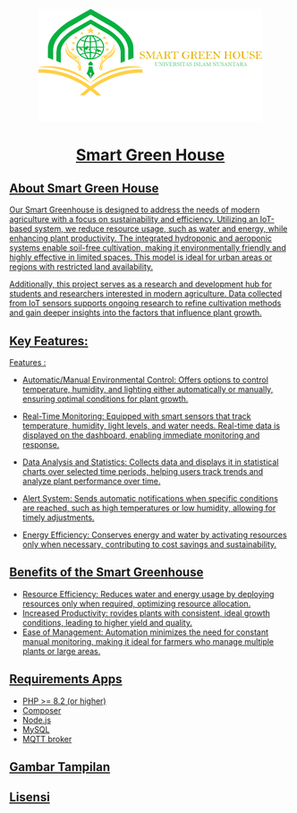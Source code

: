 <p align="center">
       <a href="" target="_blank"><img src="public/asset/img/Logo-uninus-sgh.png" width="400" alt="Laravel Logo">
</p>
<h1 align="center">Smart Green House</h1>

## About Smart Green House

Our Smart Greenhouse is designed to address the needs of modern agriculture with a focus on sustainability and efficiency. Utilizing an IoT-based system, we reduce resource usage, such as water and energy, while enhancing plant productivity. The integrated hydroponic and aeroponic systems enable soil-free cultivation, making it environmentally friendly and highly effective in limited spaces. This model is ideal for urban areas or regions with restricted land availability.

Additionally, this project serves as a research and development hub for students and researchers interested in modern agriculture. Data collected from IoT sensors supports ongoing research to refine cultivation methods and gain deeper insights into the factors that influence plant growth.

## Key Features:
Features :
- Automatic/Manual Environmental Control:
  Offers options to control temperature, humidity, and lighting either automatically or manually, ensuring optimal conditions for plant growth.

- Real-Time Monitoring:
  Equipped with smart sensors that track temperature, humidity, light levels, and water needs. Real-time data is displayed on the dashboard, enabling immediate monitoring and response.

- Data Analysis and Statistics:
  Collects data and displays it in statistical charts over selected time periods, helping users track trends and analyze plant performance over time.

- Alert System:
  Sends automatic notifications when specific conditions are reached, such as high temperatures or low humidity, allowing for timely adjustments.

- Energy Efficiency:
  Conserves energy and water by activating resources only when necessary, contributing to cost savings and sustainability.

## Benefits of the Smart Greenhouse

- Resource Efficiency:
  Reduces water and energy usage by deploying resources only when required, optimizing resource allocation.
- Increased Productivity:
  rovides plants with consistent, ideal growth conditions, leading to higher yield and quality.
- Ease of Management:
  Automation minimizes the need for constant manual monitoring, making it ideal for farmers who manage multiple plants or large areas.

## Requirements Apps

- PHP >= 8.2 (or higher)
- Composer
- Node.js
- MySQL
- MQTT broker

## Gambar Tampilan

## Lisensi

